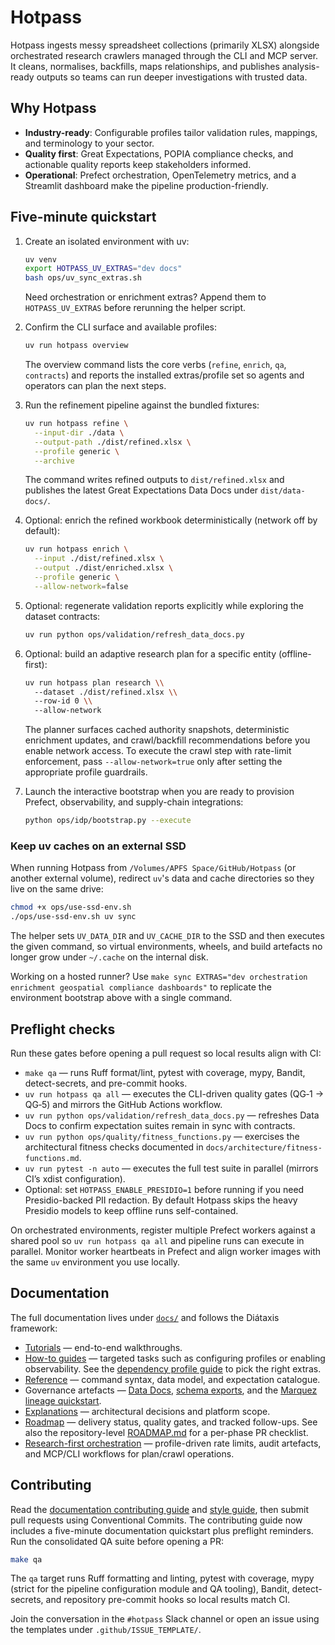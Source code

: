 # Hotpass

Hotpass ingests messy spreadsheet collections (primarily XLSX) alongside orchestrated research crawlers managed through the CLI and MCP server. It cleans, normalises, backfills, maps relationships, and publishes analysis-ready outputs so teams can run deeper investigations with trusted data.

## Why Hotpass

- **Industry-ready**: Configurable profiles tailor validation rules, mappings, and terminology to your sector.
- **Quality first**: Great Expectations, POPIA compliance checks, and actionable quality reports keep stakeholders informed.
- **Operational**: Prefect orchestration, OpenTelemetry metrics, and a Streamlit dashboard make the pipeline production-friendly.

## Five-minute quickstart

1. Create an isolated environment with uv:

   ```bash
   uv venv
   export HOTPASS_UV_EXTRAS="dev docs"
   bash ops/uv_sync_extras.sh
   ```

    Need orchestration or enrichment extras? Append them to
    `HOTPASS_UV_EXTRAS` before rerunning the helper script.

2. Confirm the CLI surface and available profiles:

   ```bash
   uv run hotpass overview
   ```

   The overview command lists the core verbs (`refine`, `enrich`, `qa`, `contracts`) and reports the
   installed extras/profile set so agents and operators can plan the next steps.

3. Run the refinement pipeline against the bundled fixtures:

   ```bash
   uv run hotpass refine \
     --input-dir ./data \
     --output-path ./dist/refined.xlsx \
     --profile generic \
     --archive
   ```

   The command writes refined outputs to `dist/refined.xlsx` and publishes the
   latest Great Expectations Data Docs under `dist/data-docs/`.

4. Optional: enrich the refined workbook deterministically (network off by default):

   ```bash
   uv run hotpass enrich \
     --input ./dist/refined.xlsx \
     --output ./dist/enriched.xlsx \
     --profile generic \
     --allow-network=false
   ```

5. Optional: regenerate validation reports explicitly while exploring the
   dataset contracts:

   ```bash
   uv run python ops/validation/refresh_data_docs.py
   ```

6. Optional: build an adaptive research plan for a specific entity (offline-first):

   ```bash
   uv run hotpass plan research \\
     --dataset ./dist/refined.xlsx \\
     --row-id 0 \\
     --allow-network
   ```

   The planner surfaces cached authority snapshots, deterministic enrichment updates, and
   crawl/backfill recommendations before you enable network access. To execute the
   crawl step with rate-limit enforcement, pass `--allow-network=true` only after
   setting the appropriate profile guardrails.

7. Launch the interactive bootstrap when you are ready to provision Prefect,
   observability, and supply-chain integrations:

   ```bash
   python ops/idp/bootstrap.py --execute
   ```

### Keep uv caches on an external SSD

When running Hotpass from `/Volumes/APFS Space/GitHub/Hotpass` (or another external
volume), redirect `uv`'s data and cache directories so they live on the same drive:

```bash
chmod +x ops/use-ssd-env.sh
./ops/use-ssd-env.sh uv sync
```

The helper sets `UV_DATA_DIR` and `UV_CACHE_DIR` to the SSD and then executes the
given command, so virtual environments, wheels, and build artefacts no longer grow
under `~/.cache` on the internal disk.

Working on a hosted runner? Use `make sync EXTRAS="dev orchestration enrichment geospatial compliance dashboards"`
to replicate the environment bootstrap above with a single command.

## Preflight checks

Run these gates before opening a pull request so local results align with CI:

- `make qa` — runs Ruff format/lint, pytest with coverage, mypy, Bandit,
  detect-secrets, and pre-commit hooks.
- `uv run hotpass qa all` — executes the CLI-driven quality gates (QG‑1 → QG‑5)
  and mirrors the GitHub Actions workflow.
- `uv run python ops/validation/refresh_data_docs.py` — refreshes Data Docs
  to confirm expectation suites remain in sync with contracts.
- `uv run python ops/quality/fitness_functions.py` — exercises the
  architectural fitness checks documented in `docs/architecture/fitness-functions.md`.
- `uv run pytest -n auto` — executes the full test suite in parallel (mirrors CI’s xdist configuration).
- Optional: set `HOTPASS_ENABLE_PRESIDIO=1` before running if you need Presidio-backed
  PII redaction. By default Hotpass skips the heavy Presidio models to keep offline
  runs self-contained.

On orchestrated environments, register multiple Prefect workers against a shared pool so
`uv run hotpass qa all` and pipeline runs can execute in parallel. Monitor worker heartbeats
in Prefect and align worker images with the same `uv` environment you use locally.

## Documentation

The full documentation lives under [`docs/`](docs/index.md) and follows the Diátaxis framework:

- [Tutorials](docs/tutorials/quickstart.md) — end-to-end walkthroughs.
- [How-to guides](docs/how-to-guides/configure-pipeline.md) — targeted tasks such as configuring profiles or enabling observability. See the [dependency profile guide](docs/how-to-guides/dependency-profiles.md) to pick the right extras.
- [Reference](docs/reference/cli.md) — command syntax, data model, and expectation catalogue.
- Governance artefacts — [Data Docs](docs/reference/data-docs.md),
  [schema exports](docs/reference/schema-exports.md), and the
  [Marquez lineage quickstart](docs/observability/marquez.md).
- [Explanations](docs/explanations/architecture.md) — architectural decisions and platform scope.
- [Roadmap](docs/roadmap.md) — delivery status, quality gates, and tracked follow-ups. See also the
  repository-level [ROADMAP.md](ROADMAP.md) for a per-phase PR checklist.
- [Research-first orchestration](docs/reference/profiles.md#provider-guardrails) — profile-driven rate limits, audit artefacts, and MCP/CLI workflows for plan/crawl operations.

## Contributing

Read the [documentation contributing guide](docs/CONTRIBUTING.md) and [style guide](docs/style.md), then submit pull requests using Conventional Commits. The contributing guide now includes a five-minute documentation quickstart plus preflight reminders. Run the consolidated QA suite before opening a PR:

```bash
make qa
```

The `qa` target runs Ruff formatting and linting, pytest with coverage, mypy (strict for the pipeline configuration module and QA tooling), Bandit, detect-secrets, and repository pre-commit hooks so local results match CI.

Join the conversation in the `#hotpass` Slack channel or open an issue using the templates under `.github/ISSUE_TEMPLATE/`.
